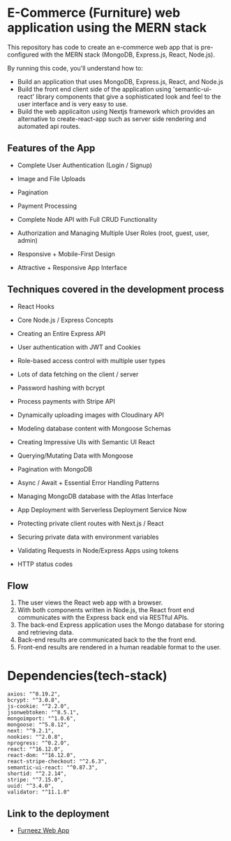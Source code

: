 
# E-Commerce (Furniture) web application using the MERN stack

This repository has code to create an e-commerce web app that is pre-configured with the MERN stack (MongoDB, Express.js, 
React, Node.js). 

By running this code, you'll understand how to:

* Build an application that uses MongoDB, Express.js, React, and Node.js
* Build the front end client side of the application using 'semantic-ui-react' library components that give a sophisticated
  look and feel to the user interface and is very easy to use.
* Build the web applicaiton using Nextjs framework which provides an alternative to create-react-app such as server side 
  rendering and automated api routes.

## Features of the App

- Complete User Authentication (Login / Signup)

- Image and File Uploads

- Pagination

- Payment Processing

- Complete Node API with Full CRUD Functionality

- Authorization and Managing Multiple User Roles (root, guest, user, admin)

- Responsive + Mobile-First Design

- Attractive + Responsive App Interface


## Techniques covered in the development process

- React Hooks 

- Core Node.js / Express Concepts

- Creating an Entire Express API

- User authentication with JWT and Cookies

- Role-based access control with multiple user types

- Lots of data fetching on the client / server

- Password hashing with bcrypt

- Process payments with Stripe API

- Dynamically uploading images with Cloudinary API

- Modeling database content with Mongoose Schemas

- Creating Impressive UIs with Semantic UI React

- Querying/Mutating Data with Mongoose

- Pagination with MongoDB

- Async / Await + Essential Error Handling Patterns

- Managing MongoDB database with the Atlas Interface

- App Deployment with Serverless Deployment Service Now

- Protecting private client routes with Next.js / React

- Securing private data with environment variables

- Validating Requests in Node/Express Apps using tokens

- HTTP status codes


## Flow

1. The user views the React web app with a browser.
2. With both components written in Node.js, the React front end communicates with the Express back end via RESTful APIs.
3. The back-end Express application uses the Mongo database for storing and retrieving data.
4. Back-end results are communicated back to the the front end.
5. Front-end results are rendered in a human readable format to the user.

# Dependencies(tech-stack)

    axios: "^0.19.2",
    bcrypt: "^3.0.8",
    js-cookie: "^2.2.0",
    jsonwebtoken: "^8.5.1",
    mongoimport: "^1.0.6",
    mongoose: "^5.8.12",
    next: "^9.2.1",
    nookies: "^2.0.8",
    nprogress: "^0.2.0",
    react: "^16.12.0",
    react-dom: "^16.12.0",
    react-stripe-checkout: "^2.6.3",
    semantic-ui-react: "^0.87.3",
    shortid: "^2.2.14",
    stripe: "^7.15.0",
    uuid: "^3.4.0",
    validator: "^11.1.0"


## Link to the deployment

- [Furneez Web App](https://furneez.now.sh)




